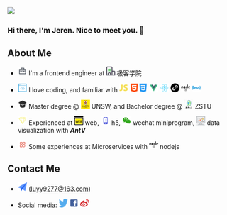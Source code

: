![](https://c-ssl.duitang.com/uploads/item/202006/22/20200622221138_lfeoc.thumb.1000_0.gif)
### Hi there, I'm Jeren. Nice to meet you. 👋

## About Me
- <span><img src="./statics/work.svg" width="20" height="20"> I'm a frontend engineer at <img src="./statics/company.svg" width="20" height="20"> 极客学院
</span>

- <span><img src="./statics/coding.svg" width="20" height="20"> I love coding, and familiar with <img src="./statics/js.svg" width="20" height="20"> <img src="./statics/html.svg" width="20" height="20"><img src="./statics/css.svg" width="20" height="20"> <img src="./statics/vue.svg" width="20" height="20"> <img src="./statics/react.svg" width="20" height="20"> <img src="./statics/微信小程序.svg" width="20" height="20"> <img src="./statics/node.svg" width="20" height="20"> <img src="./statics/less.svg" width="20" height="20"> </span>

-  <span><img src="./statics/education.svg" width="20" height="20"> Master degree @ <img src="./statics/unsw.jpg" width="20" height="20"> UNSW, and Bachelor degree @ <img src="./statics/zstu.jpg" width="20" height="20"> ZSTU
</span>

- <span><img src="./statics/experience.svg" width="20" height="20"> Experienced at <img src="./statics/web.svg" width="20" height="20"> web, <img src="./statics/h5.svg" width="20" height="20"> h5, <img src="./statics/wechat.svg" width="20" height="20"> wechat miniprogram, <img src="./statics/web_anly.svg" width="20" height="20"> data visualization with ***AntV***
</span>

- <span><img src="./statics/微服务.svg" width="20" height="20"> Some experiences at Microservices with <img src="./statics/node.svg" width="20" height="20"> nodejs
</span>


## Contact Me
- <img src="./statics/email.svg" width="20" height="20"> (luyy9277@163.com)

- Social media: <a href="https://twitter.com/home"><img src="./statics/twitter.svg" width="20" height="20"></a> <a href="https://www.facebook.com/lu.yaoye.3/"><img src="./statics/facebook.svg" width="20" height="20"></a> <a href="https://weibo.com/1909681800/profile?topnav=1&wvr=6&is_all=1"><img src="./statics/weibo.svg" width="20" height="20"></a>